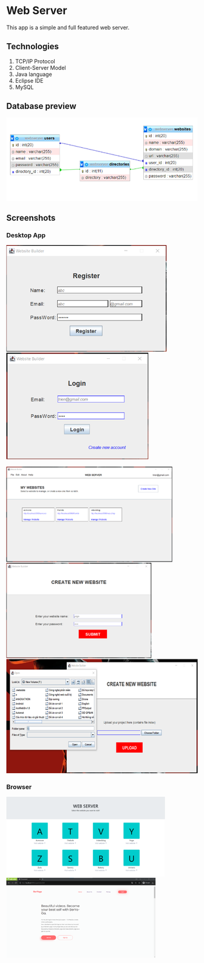 # Web Server
This app is a simple and full featured web server.

## Technologies

  1. TCP/IP Protocol
  2. Client-Server Model
  3. Java language
  4. Eclipse IDE
  5. MySQL
 
## Database preview

![Database Preview](https://github.com/Nbtrien/Web-server/blob/main/database/data.png)

## Screenshots
### Desktop App
<div>
  <img src = "https://github.com/Nbtrien/Web-server/blob/main/database/w1.png" alt = "" height="280px"/>
  <img src = "https://github.com/Nbtrien/Web-server/blob/main/database/w2.png" alt = "" height="280px"/>
</div>
<br/>

<div>
  <img src = "https://github.com/Nbtrien/Web-server/blob/main/database/w3.png" alt = "" height="250px"/>
  <img src = "https://github.com/Nbtrien/Web-server/blob/main/database/w4.png" alt = "" height="250px"/>
  <img src = "https://github.com/Nbtrien/Web-server/blob/main/database/w5.png" alt = "" height="300px"/>
</div>

### Browser
<div>
  <img src = "https://github.com/Nbtrien/Web-server/blob/main/database/w7.png" alt = "" height="210px"/>
  <img src = "https://github.com/Nbtrien/Web-server/blob/main/database/w6.png" alt = "" height="210px"/>
</div>
